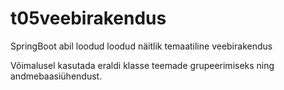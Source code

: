 # t05veebirakendus

SpringBoot abil loodud loodud näitlik temaatiline veebirakendus

Võimalusel kasutada eraldi klasse teemade grupeerimiseks ning andmebaasiühendust.

